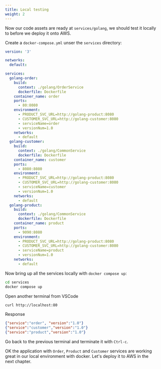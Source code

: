 ```yaml
---
title: Local testing
weight: 2
---
```


Now our code assets are ready at `services/golang`, we should test it locally to before we deploy it onto AWS.

Create a `docker-compose.yml` unser the `services` directory:

```yaml
version: '3'

networks:
  default:

services:
  golang-order:
    build:
      context: ./golang/OrderService
      dockerfile: Dockerfile
    container_name: order
    ports:
      - 80:8080
    environment: 
      - PRODUCT_SVC_URL=http://golang-product:8080
      - CUSTOMER_SVC_URL=http://golang-customer:8080
      - serviceName=order
      - versionNum=1.0
    networks:
      - default
  golang-customer:
    build:
      context: ./golang/CommonService
      dockerfile: Dockerfile
    container_name: customer
    ports:
      - 8080:8080
    environment: 
      - PRODUCT_SVC_URL=http://golang-product:8080
      - CUSTOMER_SVC_URL=http://golang-customer:8080
      - serviceName=customer
      - versionNum=1.0
    networks:
      - default
  golang-product:
    build:
      context: ./golang/CommonService
      dockerfile: Dockerfile
    container_name: product
    ports:
      - 9090:8080
    environment: 
      - PRODUCT_SVC_URL=http://golang-product:8080
      - CUSTOMER_SVC_URL=http://golang-customer:8080
      - serviceName=product
      - versionNum=1.0
    networks:
      - default

  ```

Now bring up all the services locally with `docker compose up`:

```sh
cd services
docker compose up
```

Open another terminal from VSCode

```sh
curl http://localhost:80
```

Response

```json
{"service":"order", "version":"1.0"}
{"service":"customer","version":"1.0"}
{"service":"product","version":"1.0"}
```

Go back to the previous terminal and terminate it with `Ctrl-c`.

OK the application with `Order`, `Product` and `Customer` services are working great in our local environment with docker. Let's deploy it to AWS in the next chapter.
